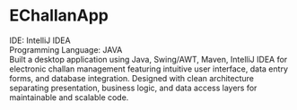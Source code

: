 # EChallanApp
IDE: IntelliJ IDEA <br>
Programming Language: JAVA <br>
Built a desktop application using Java, Swing/AWT, Maven, IntelliJ IDEA for electronic challan management featuring intuitive user interface, data entry forms, and database integration. Designed with clean architecture separating presentation, business logic, and data access layers for maintainable and scalable code.
